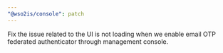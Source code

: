 ```yaml
---
"@wso2is/console": patch
---
```


Fix the issue related to the UI is not loading when we enable email OTP federated authenticator through management console.
